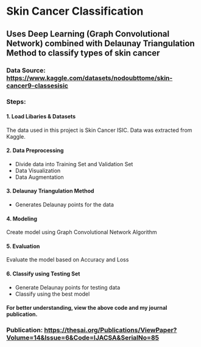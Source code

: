 # Skin Cancer Classification

## Uses Deep Learning (Graph Convolutional Network) combined with Delaunay Triangulation Method to classify types of skin cancer
### Data Source: https://www.kaggle.com/datasets/nodoubttome/skin-cancer9-classesisic
### Steps:
#### 1. Load Libaries & Datasets
The data used in this project is Skin Cancer ISIC. Data was extracted from Kaggle.
#### 2. Data Preprocessing
- Divide data into Training Set and Validation Set
- Data Visualization
- Data Augmentation
#### 3. Delaunay Triangulation Method
- Generates Delaunay points for the data
#### 4. Modeling
Create model using Graph Convolutional Network Algorithm
#### 5. Evaluation 
Evaluate the model based on Accuracy and Loss
#### 6. Classify using Testing Set
- Generate Delaunay points for testing data
- Classify using the best model

#### For better understanding, view the above code and my journal publication.
### Publication: https://thesai.org/Publications/ViewPaper?Volume=14&Issue=6&Code=IJACSA&SerialNo=85
